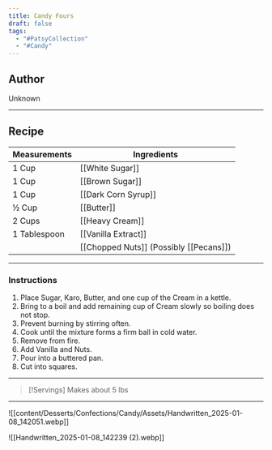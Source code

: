 ```yaml
---
title: Candy Fours
draft: false
tags:
  - "#PatsyCollection"
  - "#Candy"
---
```

## Author
Unknown
___
## Recipe

| Measurements  | Ingredients              |
| :------------ | ------------------------ |
|1 Cup|[[White Sugar]]|
|1 Cup|[[Brown Sugar]]|
|1 Cup|[[Dark Corn Syrup]]|
|½ Cup|[[Butter]]|
|2 Cups|[[Heavy Cream]]|
|1 Tablespoon|[[Vanilla Extract]]|
||[[Chopped Nuts]] (Possibly [[Pecans]])|
___
### Instructions
1. Place Sugar, Karo, Butter, and one cup of the Cream in a kettle.
2. Bring to a boil and add remaining cup of Cream slowly so boiling does not stop.
3. Prevent burning by stirring often.
4. Cook until the mixture forms a firm ball in cold water.
5. Remove from fire.
6. Add Vanilla and Nuts.
7. Pour into a buttered pan.
8. Cut into squares.
___
>[!Servings]
>Makes about 5 lbs

___
![[content/Desserts/Confections/Candy/Assets/Handwritten_2025-01-08_142051.webp]]

![[Handwritten_2025-01-08_142239 (2).webp]]